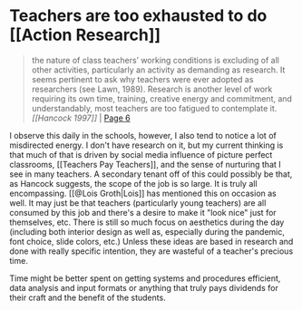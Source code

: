 # Teachers are too exhausted to do [[Action Research]]
> the nature of class teachers’ working conditions is excluding of all other activities, particularly an activity as demanding as research. It seems pertinent to ask why teachers were ever adopted as researchers (see Lawn, 1989). Research is another level of work requiring its own time, training, creative energy and commitment, and understandably, most teachers are too fatigued to contemplate it.
> <cite>[[Hancock 1997]]</cite> | [Page 6](x-devonthink-item://2A8D1F3C-1C1C-4FF4-8F51-674BC9BD4E64?page=5)

I observe this daily in the schools, however, I also tend to notice a lot of misdirected energy. I don't have research on it, but my current thinking is that much of that is driven by social media influence of picture perfect classrooms, [[Teachers Pay Teachers]], and the sense of nurturing that I see in many teachers. A secondary tenant off of this could possibly be that, as Hancock suggests, the scope of the job is so large. It is truly all encompassing. [[@Lois Groth|Lois]] has mentioned this on occasion as well. It may just be that teachers (particularly young teachers) are all consumed by this job and there's a desire to make it "look nice" just for themselves, etc. There is still so much focus on aesthetics during the day (including both interior design as well as, especially during the pandemic, font choice, slide colors, etc.) Unless these ideas are based in research and done with really specific intention, they are wasteful of a teacher's precious time.

Time might be better spent on getting systems and procedures efficient, data analysis and input formats or anything that truly pays dividends for their craft and the benefit of the students.


